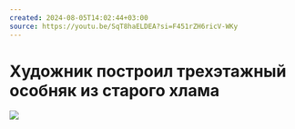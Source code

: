 ```yaml
---
created: 2024-08-05T14:02:44+03:00
source: https://youtu.be/SqT8haELDEA?si=F451rZH6ricV-WKy
---
```


# Художник построил трехэтажный особняк из старого хлама

![](https://youtu.be/SqT8haELDEA?si=F451rZH6ricV-WKy)